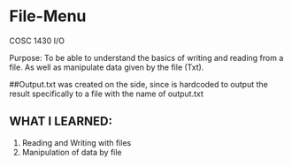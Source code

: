 # File-Menu
COSC 1430 I/O 

<p>Purpose: To be able to understand the basics of writing and reading from a file.
  As well as manipulate data given by the file (Txt).</p>
  
  ##Output.txt 
  was created on the side, since is hardcoded to output the result specifically to a file
  with the name of output.txt
  
  ## WHAT I LEARNED:
  1) Reading and Writing with files
  2) Manipulation of data by file
